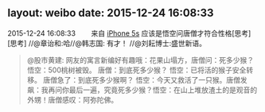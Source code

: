layout: weibo
date: 2015-12-24 16:08:33
---
2015-12-24 16:08:33  &nbsp;&nbsp;&nbsp;&nbsp;&nbsp;&nbsp; 来自 <a href="sinaweibo://customweibosource" rel="nofollow">iPhone 5s</a>
应该是悟空问唐僧才符合性格[思考][思考] //@章诒和:哈//@韩志国: 有才！ //@刘耘博士:盛世新语。
>  @股市黄建: 网友的寓言新编好有趣哦：花果山塌方，唐僧问：死多少猴？ 悟空：500桃树被毁。 唐僧：到底死多少猴？ 悟空：已将活的猴子安全转移。 唐僧急了：到底死多少猴啊？ 悟空：今天又救活了一只猴。唐僧发飙：我再问你最后一遍，究竟死多少猴？悟空：在山上堆放渣土的是观音的外甥！唐僧感叹：阿弥陀佛。 ​​​
